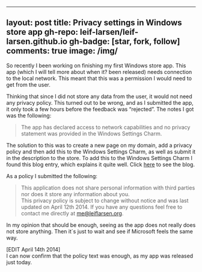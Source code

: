 
---
layout: post
title: Privacy settings in Windows store app
gh-repo: leif-larsen/leif-larsen.github.io
gh-badge: [star, fork, follow]
comments: true
image: /img/
---
    
    
So recently I been working on finishing my first Windows store app. This app (which I will tell more about when it? been released) needs connection to the local network. This meant that this was a permission I would need to get from the user.  
  
 Thinking that since I did not store any data from the user, it would not need any privacy policy. This turned out to be wrong, and as I submitted the app, it only took a few hours before the feedback was “rejected”. The notes I got was the following:

> The app has declared access to network capabilities and no privacy statement was provided in the Windows Settings Charm.

 The solution to this was to create a new page on my domain, add a privacy policy and then add this to the Windows Settings Charm, as well as submit it in the description to the store. To add this to the Windows Settings Charm I found this blog entry, which explains it quite well. Click [here](http://jimiz.net/2012/12/privacy-policy-windows-store-apps/#axzz2yfnVEnWJ "How to add privacy policy to Windows Settings Charm") to see the blog.  
  
 As a policy I submitted the following:

> This application does not share personal information with third parties nor does it store any information about you.  
>  This privacy policy is subject to change without notice and was last updated on April 12th 2014. If you have any questions feel free to contact me directly at me@leiflarsen.org.

In my opinion that should be enough, seeing as the app does not really does not store anything. Then it´s just to wait and see if Microsoft feels the same way.  
  
 [EDIT April 14th 2014]  
 I can now confirm that the policy text was enough, as my app was released just today.


